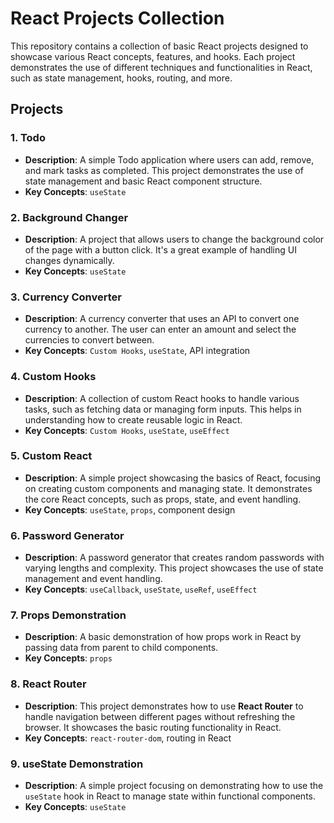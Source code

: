 # React Projects Collection

This repository contains a collection of basic React projects designed to showcase various React concepts, features, and hooks. Each project demonstrates the use of different techniques and functionalities in React, such as state management, hooks, routing, and more.

## Projects

### 1. **Todo**
- **Description**: A simple Todo application where users can add, remove, and mark tasks as completed. This project demonstrates the use of state management and basic React component structure.
- **Key Concepts**: `useState`

### 2. **Background Changer**
- **Description**: A project that allows users to change the background color of the page with a button click. It's a great example of handling UI changes dynamically.
- **Key Concepts**: `useState`

### 3. **Currency Converter**
- **Description**: A currency converter that uses an API to convert one currency to another. The user can enter an amount and select the currencies to convert between.
- **Key Concepts**: `Custom Hooks`, `useState`, API integration

### 4. **Custom Hooks**
- **Description**: A collection of custom React hooks to handle various tasks, such as fetching data or managing form inputs. This helps in understanding how to create reusable logic in React.
- **Key Concepts**: `Custom Hooks`, `useState`, `useEffect`

### 5. **Custom React**
- **Description**: A simple project showcasing the basics of React, focusing on creating custom components and managing state. It demonstrates the core React concepts, such as props, state, and event handling.
- **Key Concepts**: `useState`, `props`, component design

### 6. **Password Generator**
- **Description**: A password generator that creates random passwords with varying lengths and complexity. This project showcases the use of state management and event handling.
- **Key Concepts**: `useCallback`, `useState`, `useRef`, `useEffect`

### 7. **Props Demonstration**
- **Description**: A basic demonstration of how props work in React by passing data from parent to child components.
- **Key Concepts**: `props`

### 8. **React Router**
- **Description**: This project demonstrates how to use **React Router** to handle navigation between different pages without refreshing the browser. It showcases the basic routing functionality in React.
- **Key Concepts**: `react-router-dom`, routing in React

### 9. **useState Demonstration**
- **Description**: A simple project focusing on demonstrating how to use the `useState` hook in React to manage state within functional components.
- **Key Concepts**: `useState`